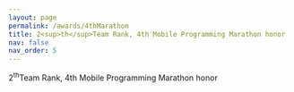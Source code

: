 ```yaml
---
layout: page
permalink: /awards/4thMarathon
title: 2<sup>th</sup>Team Rank, 4th Mobile Programming Marathon honor
nav: false
nav_order: 5
---
```


2<sup>th</sup>Team Rank, 4th Mobile Programming Marathon honor



